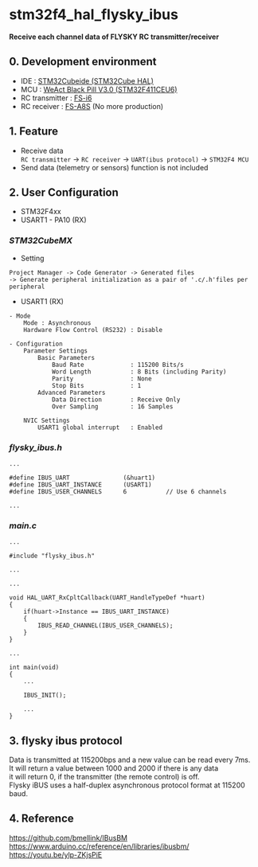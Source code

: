 # stm32f4_hal_flysky_ibus

**Receive each channel data of FLYSKY RC transmitter/receiver**  

## 0. Development environment  
* IDE : [STM32Cubeide (STM32Cube HAL)](https://www.st.com/en/development-tools/stm32cubeide)
* MCU : [WeAct Black Pill V3.0 (STM32F411CEU6)](https://github.com/WeActTC/MiniF4-STM32F4x1)
* RC transmitter : [FS-i6](https://www.flysky-cn.com/fsi6)
* RC receiver : [FS-A8S](https://www.getfpv.com/flysky-fs-a8s-fs-a8s-2-4g-8ch-mini-receiver-with-ppm-i-bus-sbus-output.html) (No more production)

## 1. Feature
* Receive data  
    `RC transmitter` -> `RC receiver` -> `UART(ibus protocol)` -> `STM32F4 MCU`
* Send data (telemetry or sensors) function is not included

## 2. User Configuration
* STM32F4xx
* USART1 - PA10 (RX)

### _STM32CubeMX_
* Setting
```
Project Manager -> Code Generator -> Generated files 
-> Generate peripheral initialization as a pair of '.c/.h'files per peripheral
```
* USART1 (RX)
```
- Mode
    Mode : Asynchronous
    Hardware Flow Control (RS232) : Disable

- Configuration
    Parameter Settings
        Basic Parameters
            Baud Rate             : 115200 Bits/s
            Word Length           : 8 Bits (including Parity)
            Parity                : None
            Stop Bits             : 1
        Advanced Parameters
            Data Direction        : Receive Only
            Over Sampling         : 16 Samples

    NVIC Settings
        USART1 global interrupt   : Enabled
``` 
### _flysky_ibus.h_
```
...

#define IBUS_UART				(&huart1)
#define IBUS_UART_INSTANCE		(USART1)  
#define IBUS_USER_CHANNELS		6			// Use 6 channels

...
```

### _main.c_
```
...

#include "flysky_ibus.h"

...

...

void HAL_UART_RxCpltCallback(UART_HandleTypeDef *huart)
{
	if(huart->Instance == IBUS_UART_INSTANCE)
	{
		IBUS_READ_CHANNEL(IBUS_USER_CHANNELS);
	}
}

...

int main(void)
{
    ...

    IBUS_INIT();

    ...
}

```

## 3. flysky ibus protocol

Data is transmitted at 115200bps and a new value can be read every 7ms.  
It will return a value between 1000 and 2000 if there is any data  
it will return 0, if the transmitter (the remote control) is off.  
Flysky iBUS uses a half-duplex asynchronous protocol format at 115200 baud.


## 4. Reference
https://github.com/bmellink/IBusBM  
https://www.arduino.cc/reference/en/libraries/ibusbm/  
https://youtu.be/ylp-ZKjsPiE